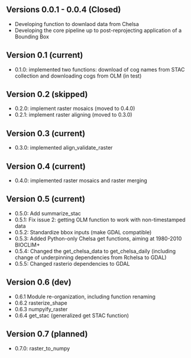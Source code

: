 ## Versions 0.0.1 - 0.0.4 (Closed)
- Developing function to downlaod data from Chelsa
- Developing the core pipeline up to post-reprojecting application of a Bounding Box

## Version 0.1 (current)
- 0.1.0: implemented two functions: download of cog names from STAC collection and downloading cogs from OLM (in test)

## Version 0.2 (skipped)
- 0.2.0: implement raster mosaics (moved to 0.4.0)
- 0.2.1: implement raster aligning (moved to 0.3.0)

## Version 0.3 (current)
- 0.3.0: implemented align_validate_raster

## Version 0.4 (current)
- 0.4.0: implemented raster mosaics and raster merging

## Version 0.5 (current)
- 0.5.0: Add summarize_stac
- 0.5.1: Fix issue 2: getting OLM function to work with non-timestamped data
- 0.5.2: Standardize bbox inputs (make GDAL compatible)
- 0.5.3: Added Python-only Chelsa get functions, aiming at 1980-2010 BIOCLIM+
- 0.5.4: Changed the get_chelsa_data to get_chelsa_daily (including change of underpinning dependencies from Rchelsa to GDAL)
- 0.5.5: Changed rasterio dependencies to GDAL

## Version 0.6 (dev)
- 0.6.1 Module re-organization, including function renaming
- 0.6.2 rasterize_shape
- 0.6.3 numpyify_raster
- 0.6.4 get_stac (generalized get STAC function)


## Version 0.7 (planned)
- 0.7.0: raster_to_numpy

